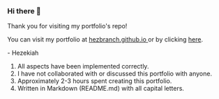 ### Hi there 👋

Thank you for visiting my portfolio's repo!

You can visit my portfolio at <a href = "https://hezbranch.github.io/"> hezbranch.github.io </a> or by clicking <a href = "https://hezbranch.github.io/"> here</a>.

\- Hezekiah


1. All aspects have been implemented correctly.
2. I have not collaborated with or discussed this portfolio with anyone.
3. Approximately 2-3 hours spent creating this portfolio.
4. Written in Markdown (README.md) with all capital letters.

<!--
**hezbranch/hezbranch** is a ✨ _special_ ✨ repository because its `README.md` (this file) appears on your GitHub profile.

Here are some ideas to get you started:

- 🔭 I’m currently working on ...
- 🌱 I’m currently learning ...
- 👯 I’m looking to collaborate on ...
- 🤔 I’m looking for help with ...
- 💬 Ask me about ...
- 📫 How to reach me: ...
- 😄 Pronouns: ...
- ⚡ Fun fact: ...
-->
